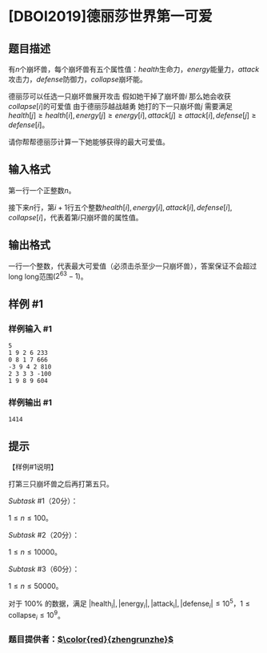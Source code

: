 # [DBOI2019]德丽莎世界第一可爱

## 题目描述

有$n$个崩坏兽，每个崩坏兽有五个属性值：$health$生命力，$energy$能量力，$attack$攻击力，$defense$防御力，$collapse$崩坏能。

德丽莎可以任选一只崩坏兽展开攻击 假如她干掉了崩坏兽$i$ 那么她会收获$collapse[i]$的可爱值 由于德丽莎越战越勇 她打的下一只崩坏兽$j$ 需要满足$health[j]\geq health[i] , energy[j]\geq energy[i] , attack[j]\geq attack[i] , defense[j]\geq defense[i]$。

请你帮帮德丽莎计算一下她能够获得的最大可爱值。

## 输入格式

第一行一个正整数$n$。

接下来$n$行，第$i+1$行五个整数$health[i],energy[i],attack[i],defense[i],collapse[i]$，代表着第$i$只崩坏兽的属性值。

## 输出格式

一行一个整数，代表最大可爱值（必须击杀至少一只崩坏兽），答案保证不会超过long long范围($2^{63}-1$)。

## 样例 #1

### 样例输入 #1
```
5
1 9 2 6 233
0 8 1 7 666
-3 9 4 2 810
2 3 3 3 -100
1 9 8 9 604
```

### 样例输出 #1

```
1414
```

## 提示

【样例#$1$说明】

打第三只崩坏兽之后再打第五只。

$Subtask$ #$1$（$20$分）： 

$1\leq n\leq 100$。

$Subtask$ #$2$（$20$分）： 

$1\leq n\leq 10000$。

$Subtask$ #$3$（$60$分）： 

$1\leq n\leq 50000$。

对于 $100\%$ 的数据，满足 $|\mathrm{health}_i|, |\mathrm{energy}_i|, |\mathrm{attack_i}|, |\mathrm{defense}_i| \le 10^5$，$1 \le \mathrm{collapse}_i \le 10^9$。

### 题目提供者：[$\color{red}{zhengrunzhe}$](https://www.luogu.org/space/show?uid=14374)
